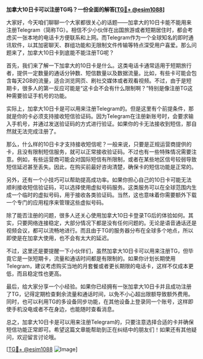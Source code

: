 **加拿大10日卡可以注册TG吗？一份全面的解答[[TG💪+ @esim1088](https://t.me/s/esim1088)]**

大家好，今天咱们聊聊一个大家都很关心的话题——加拿大的10日卡能不能用来注册Telegram（简称TG）。相信不少小伙伴在出国旅游或者短期居住时，都会考虑买一张本地的电话卡方便联系和上网。而Telegram作为一个全球知名的即时通讯软件，以其加密聊天、群组功能和无限制文件传输等特点深受用户喜爱。那么问题来了，加拿大10日卡到底能不能注册TG呢？

首先，我们来了解一下加拿大的10日卡是什么。这类电话卡通常适用于短期旅行者，提供一定数量的通话分钟数、短信数量以及数据流量。比如，有些卡可能会包含每天2GB的流量，适合浏览网页、刷社交媒体或者观看视频。不过，由于是短期卡，很多人的第一反应可能是“这卡会不会有什么限制啊？”特别是像注册TG这种需要验证手机号的功能。

实际上，加拿大10日卡是可以用来注册Telegram的。但是这里有个前提条件，那就是你的卡必须支持接收短信验证码。因为Telegram在注册新账号时，会要求输入手机号，并通过发送验证码的方式进行验证。如果你的卡无法接收到短信，那自然就无法完成注册了。

那么，什么样的10日卡才支持接收短信呢？一般来说，只要是正规运营商提供的卡，且没有限制短信服务，就可以正常接收验证码。不过也有一些特殊情况需要注意。例如，有些运营商可能会对国际短信有所限制，或者在某些地区信号较弱导致短信延迟甚至丢失。因此，在购买前最好咨询清楚，确保卡的短信功能是正常的。

另外，还有一个小技巧可以帮助提高成功率。如果你担心自己的10日卡可能无法顺利接收短信验证码，可以选择使用虚拟号码服务。这类服务可以在全球范围内生成一个临时的虚拟号码，用于接收各类验证码。当然，这也意味着你需要额外下载一个专门的应用程序来管理这些虚拟号码。

除了能否注册的问题，很多人还关心使用加拿大10日卡登录TG后的体验如何。其实，只要网络连接稳定，大部分情况下都是没有任何问题的。无论是语音通话还是视频会议，都可以流畅地进行。而且由于TG的服务器分布在全球多个地点，所以即使是在加拿大使用，也不会有太大的延迟。

不过，这里还是要提醒一下小伙伴们，虽然加拿大10日卡可以用来注册TG，但毕竟它是一张短期卡，流量和通话时间都是有限制的。如果你计划长期使用Telegram，建议考虑购买当地的月套餐或者更长期限的电话卡，这样不仅成本更低，而且稳定性也更高。

最后，给大家分享一个小经验。如果你已经拥有一张加拿大10日卡并且成功注册了TG，记得定期检查剩余流量和通话时间，以免不小心超出限额导致额外费用。同时，也可以利用TG的多设备同步功能，在其他设备上登录同一个账号，这样即使手机没电或者不在身边，也能随时查看消息。

总之，加拿大10日卡是可以用来注册Telegram的，只要注意选择合适的卡并确保短信功能正常即可。希望这篇文章能帮助到正在纠结中的朋友们！如果还有其他疑问，欢迎留言讨论哦。

[[TG💪+ @esim1088](https://t.me/s/esim1088) ![Image](https://i.postimg.cc/4NQfJmqS/Snipaste-2025-05-13-00-14-12.png)]